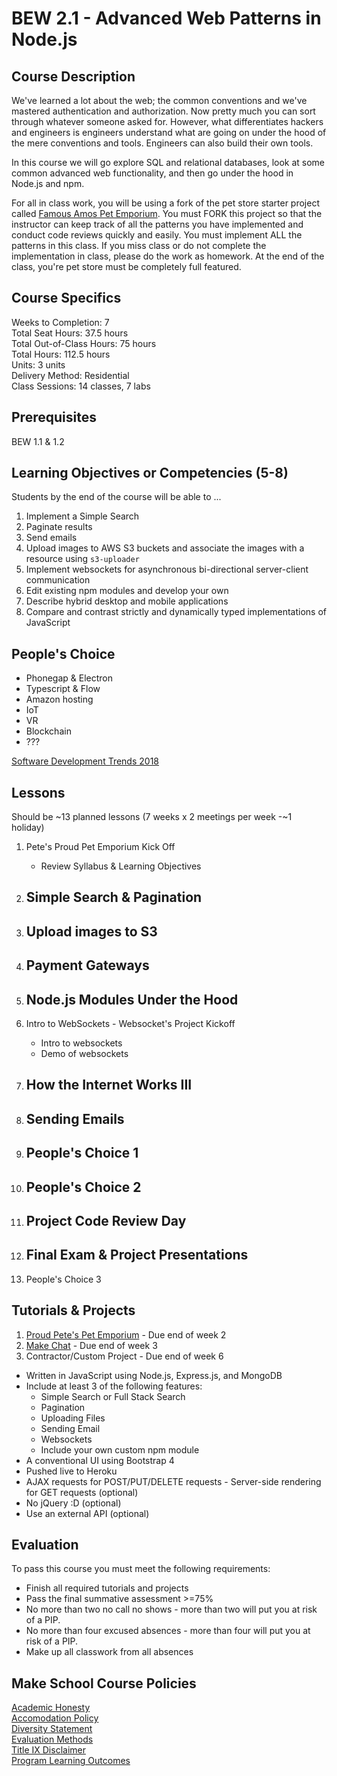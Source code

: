 # BEW 2.1 - Advanced Web Patterns in Node.js

## Course Description

We've learned a lot about the web; the common conventions and we've mastered authentication and authorization. Now pretty much you can sort through whatever someone asked for. However, what differentiates hackers and engineers is engineers understand what are going on under the hood of the mere conventions and tools. Engineers can also build their own tools.

In this course we will go explore SQL and relational databases, look at some common advanced web functionality, and then go under the hood in Node.js and npm.

For all in class work, you will be using a fork of the pet store starter project called [Famous Amos Pet Emporium](https://github.com/Product-College-Labs/famous-amos). You must FORK this project so that the instructor can keep track of all the patterns you have implemented and conduct code reviews quickly and easily. You must implement ALL the patterns in this class. If you miss class or do not complete the implementation in class, please do the work as homework. At the end of the class, you're pet store must be completely full featured.

## Course Specifics

Weeks to Completion:  7 <br>
Total Seat Hours:  37.5 hours <br>
Total Out-of-Class Hours: 75 hours <br>
Total Hours: 112.5 hours <br>
Units:  3 units <br>
Delivery Method:  Residential <br>
Class Sessions:  14 classes, 7 labs

## Prerequisites

BEW 1.1 & 1.2

## Learning Objectives or Competencies (5-8)

Students by the end of the course will be able to ...

1. Implement a Simple Search
1. Paginate results
1. Send emails
1. Upload images to AWS S3 buckets and associate the images with a resource using `s3-uploader`
1. Implement websockets for asynchronous bi-directional server-client communication
1. Edit existing npm modules and develop your own
1. Describe hybrid desktop and mobile applications
1. Compare and contrast strictly and dynamically typed implementations of JavaScript

## People's Choice

* Phonegap & Electron
* Typescript & Flow
* Amazon hosting
* IoT
* VR
* Blockchain
* ???

[Software Development Trends 2018](https://stackify.com/software-development-trends-2018/)

## Lessons

Should be ~13 planned lessons (7 weeks x 2 meetings per week -~1 holiday)

1. Pete's Proud Pet Emporium Kick Off
    - Review Syllabus & Learning Objectives
    
1. Simple Search & Pagination
    - 
    
1. Upload images to S3
    - 
1. Payment Gateways
    -
1. Node.js Modules Under the Hood
    -
1. Intro to WebSockets - Websocket's Project Kickoff
    - Intro to websockets
    - Demo of websockets
1. How the Internet Works III
    -
1. Sending Emails
    -
1. People's Choice 1
    -
1. People's Choice 2
    -
1. Project Code Review Day
    -
1. Final Exam & Project Presentations
    -
1. People's Choice 3


## Tutorials & Projects

1. [Proud Pete's Pet Emporium](https://www.makeschool.com/academy/track/pete-s-pet-emporium---advanced-web-recipes) - Due end of week 2
1. [Make Chat](https://www.makeschool.com/academy/track/make-chat) - Due end of week 3
1. Contractor/Custom Project - Due end of week 6
  - Written in JavaScript using Node.js, Express.js, and MongoDB
  - Include at least 3 of the following features:
    - Simple Search or Full Stack Search
    - Pagination
    - Uploading Files
    - Sending Email
    - Websockets
    - Include your own custom npm module
  - A conventional UI using Bootstrap 4
  - Pushed live to Heroku
  - AJAX requests for POST/PUT/DELETE requests - Server-side rendering for GET requests (optional)
  - No jQuery :D (optional)
  - Use an external API (optional)

## Evaluation

To pass this course you must meet the following requirements:

- Finish all required tutorials and projects
- Pass the final summative assessment >=75%
- No more than two no call no shows - more than two will put you at risk of a PIP.
- No more than four excused absences - more than four will put you at risk of a PIP.
- Make up all classwork from all absences

## Make School Course Policies

[Academic Honesty](https://github.com/Product-College-Courses/Common-Syllabus-Sections/blob/master/Academic-Honesty-and-Plagiarism.md)<br>
[Accomodation Policy](https://github.com/Product-College-Courses/Common-Syllabus-Sections/blob/master/Accommodation-Policy.md)<br>
[Diversity Statement](https://github.com/Product-College-Courses/Common-Syllabus-Sections/blob/master/Diversity-Statement.md)<br>
[Evaluation Methods](https://github.com/Product-College-Courses/Common-Syllabus-Sections/blob/master/Evaluation-Methods.md)
<br>
[Title IX Disclaimer](https://github.com/Product-College-Courses/Common-Syllabus-Sections/blob/master/Evaluations-Title-X-Disclaimer.md)<br>
[Program Learning Outcomes](https://github.com/Product-College-Courses/Common-Syllabus-Sections/blob/master/Program-Learning-Outcomes.md)

